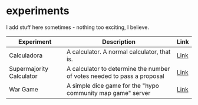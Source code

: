 # experiments

I add stuff here sometimes - nothing too exciting, I believe.

| Experiment | Description | Link |
| --- | --- | --- |
| Calculadora | A calculator. A normal calculator, that is. | [Link](/calculadora/) |
| Supermajority Calculator | A calculator to determine the number of votes needed to pass a proposal | [Link](/supermajority/) |
| War Game | A simple dice game for the "hypo community map game" server | [Link](/wargame/) |